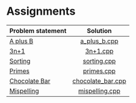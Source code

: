 # Assignments

| Problem statement |       Solution        |
|:------------------|:---------------------:|
| [A plus B][]      | [a_plus_b.cpp][]      |
| [3n+1][]          | [3n+1.cpp][]          |
| [Sorting][]       | [sorting.cpp][]       |
| [Primes][]        | [primes.cpp][]        |
| [Chocolate Bar][] | [chocolate_bar.cpp][] |
| [Mispelling][]    | [mispelling.cpp][]    |

[A plus B]:      http://wcipeg.com/problems/desc/aplusb
[3n+1]:          http://wcipeg.com/problems/desc/3nplus1
[Sorting]:       http://wcipeg.com/problems/desc/a4b1
[Primes]:        http://wcipeg.com/problems/desc/primes1
[Chocolate Bar]: http://wcipeg.com/problems/desc/chocolate
[Mispelling]:    http://wcipeg.com/problems/desc/a1

[a_plus_b.cpp]:      a_plus_b.cpp
[3n+1.cpp]:          3n+1.cpp
[sorting.cpp]:       sorting.cpp
[primes.cpp]:        primes.cpp
[chocolate_bar.cpp]: chocolate_bar.cpp
[mispelling.cpp]:    mispelling.cpp
